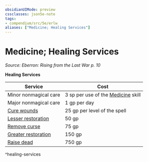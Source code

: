 ```yaml
---
obsidianUIMode: preview
cssclasses: json5e-note
tags:
- compendium/src/5e/erlw
aliases: ["Medicine; Healing Services"]
---
```

# Medicine; Healing Services
*Source: Eberron: Rising from the Last War p. 10* 

**Healing Services**

| Service | Cost |
|---------|------|
| Minor nonmagical care | 3 sp per use of the [Medicine](/3-Mechanics/CLI/rules/skills.md#Medicine) skill |
| Major nonmagical care | 1 gp per day |
| [Cure wounds](/3-Mechanics/CLI/spells/cure-wounds.md) | 25 gp per level of the spell |
| [Lesser restoration](/3-Mechanics/CLI/spells/lesser-restoration.md) | 50 gp |
| [Remove curse](/3-Mechanics/CLI/spells/remove-curse.md) | 75 gp |
| [Greater restoration](/3-Mechanics/CLI/spells/greater-restoration.md) | 150 gp |
| [Raise dead](/3-Mechanics/CLI/spells/raise-dead.md) | 750 gp |
^healing-services